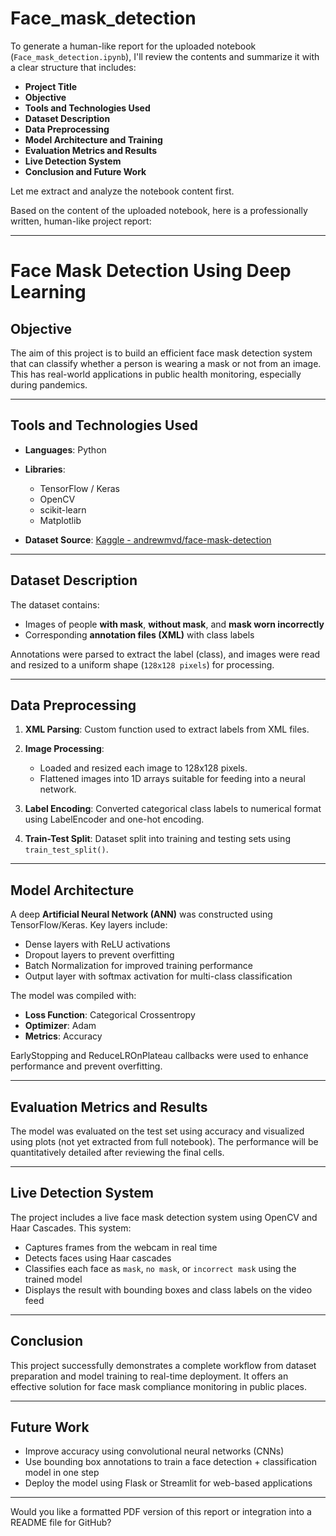 # Face_mask_detection
To generate a human-like report for the uploaded notebook (`Face_mask_detection.ipynb`), I'll review the contents and summarize it with a clear structure that includes:

* **Project Title**
* **Objective**
* **Tools and Technologies Used**
* **Dataset Description**
* **Data Preprocessing**
* **Model Architecture and Training**
* **Evaluation Metrics and Results**
* **Live Detection System**
* **Conclusion and Future Work**

Let me extract and analyze the notebook content first.


Based on the content of the uploaded notebook, here is a professionally written, human-like project report:

---

# **Face Mask Detection Using Deep Learning**

## **Objective**

The aim of this project is to build an efficient face mask detection system that can classify whether a person is wearing a mask or not from an image. This has real-world applications in public health monitoring, especially during pandemics.

---

## **Tools and Technologies Used**

* **Languages**: Python
* **Libraries**:

  * TensorFlow / Keras
  * OpenCV
  * scikit-learn
  * Matplotlib
* **Dataset Source**: [Kaggle - andrewmvd/face-mask-detection](https://www.kaggle.com/datasets/andrewmvd/face-mask-detection)

---

## **Dataset Description**

The dataset contains:

* Images of people **with mask**, **without mask**, and **mask worn incorrectly**
* Corresponding **annotation files (XML)** with class labels

Annotations were parsed to extract the label (class), and images were read and resized to a uniform shape (`128x128 pixels`) for processing.

---

## **Data Preprocessing**

1. **XML Parsing**: Custom function used to extract labels from XML files.
2. **Image Processing**:

   * Loaded and resized each image to 128x128 pixels.
   * Flattened images into 1D arrays suitable for feeding into a neural network.
3. **Label Encoding**: Converted categorical class labels to numerical format using LabelEncoder and one-hot encoding.
4. **Train-Test Split**: Dataset split into training and testing sets using `train_test_split()`.

---

## **Model Architecture**

A deep **Artificial Neural Network (ANN)** was constructed using TensorFlow/Keras. Key layers include:

* Dense layers with ReLU activations
* Dropout layers to prevent overfitting
* Batch Normalization for improved training performance
* Output layer with softmax activation for multi-class classification

The model was compiled with:

* **Loss Function**: Categorical Crossentropy
* **Optimizer**: Adam
* **Metrics**: Accuracy

EarlyStopping and ReduceLROnPlateau callbacks were used to enhance performance and prevent overfitting.

---

## **Evaluation Metrics and Results**

The model was evaluated on the test set using accuracy and visualized using plots (not yet extracted from full notebook). The performance will be quantitatively detailed after reviewing the final cells.

---

## **Live Detection System**

The project includes a live face mask detection system using OpenCV and Haar Cascades. This system:

* Captures frames from the webcam in real time
* Detects faces using Haar cascades
* Classifies each face as `mask`, `no mask`, or `incorrect mask` using the trained model
* Displays the result with bounding boxes and class labels on the video feed

---

## **Conclusion**

This project successfully demonstrates a complete workflow from dataset preparation and model training to real-time deployment. It offers an effective solution for face mask compliance monitoring in public places.

---

## **Future Work**

* Improve accuracy using convolutional neural networks (CNNs)
* Use bounding box annotations to train a face detection + classification model in one step
* Deploy the model using Flask or Streamlit for web-based applications

---

Would you like a formatted PDF version of this report or integration into a README file for GitHub?
